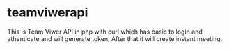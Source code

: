 # teamviwerapi
This is Team Viwer API in php with curl which has basic to login and athenticate and will generate token, After that it will create instant meeting.
